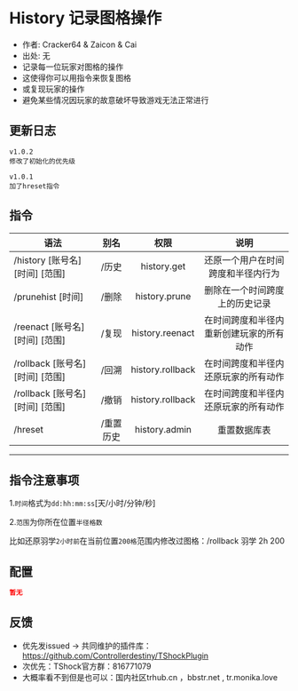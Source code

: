 # History 记录图格操作

- 作者: Cracker64 & Zaicon & Cai
- 出处: 无
- 记录每一位玩家对图格的操作
- 这使得你可以用指令来恢复图格
- 或复现玩家的操作
- 避免某些情况因玩家的故意破坏导致游戏无法正常进行

## 更新日志

```
v1.0.2
修改了初始化的优先级

v1.0.1
加了hreset指令
```

## 指令

| 语法                             | 别名  |       权限       |                   说明                   |
| -------------------------------- | :---: | :--------------: | :--------------------------------------: |
| /history [账号名] [时间] [范围]  | /历史 |   history.get    |    还原一个用户在时间跨度和半径内行为    |
| /prunehist [时间]                | /删除 |  history.prune   |      删除在一个时间跨度上的历史记录      |
| /reenact [账号名] [时间] [范围]  | /复现 | history.reenact  | 在时间跨度和半径内重新创建玩家的所有动作 |
| /rollback [账号名] [时间] [范围] | /回溯 | history.rollback |   在时间跨度和半径内还原玩家的所有动作   |
| /rollback [账号名] [时间] [范围] | /撤销 | history.rollback |   在时间跨度和半径内还原玩家的所有动作   |
| /hreset |/重置历史| history.admin |   重置数据库表   |

---
指令注意事项
---
1.`时间`格式为`dd:hh:mm:ss`[天/小时/分钟/秒]    
  
2.`范围`为你所在位置`半径格数`    

比如还原羽学`2小时前`在当前位置`200格`范围内修改过图格：/rollback 羽学 2h 200    

## 配置

```json
暂无
```
## 反馈
- 优先发issued -> 共同维护的插件库：https://github.com/Controllerdestiny/TShockPlugin
- 次优先：TShock官方群：816771079
- 大概率看不到但是也可以：国内社区trhub.cn ，bbstr.net , tr.monika.love